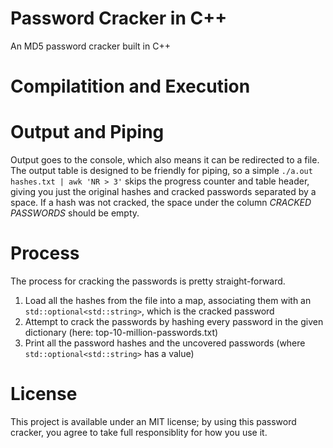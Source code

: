 # Password Cracker in C++
An MD5 password cracker built in C++ 

# Compilatition and Execution

# Output and Piping
Output goes to the console, which also means it can be redirected to a file. The output table is designed to be friendly for piping, so a simple `./a.out hashes.txt | awk 'NR > 3'` skips the progress counter and table header, giving you just the 
original hashes and cracked passwords separated by a space. If a hash was not cracked, the space under the column _CRACKED PASSWORDS_ should be empty.

# Process
The process for cracking the passwords is pretty straight-forward.
1. Load all the hashes from the file into a map, associating them with an `std::optional<std::string>`, which is the cracked password
2. Attempt to crack the passwords by hashing every password in the given dictionary (here: top-10-million-passwords.txt)
3. Print all the password hashes and the uncovered passwords (where `std::optional<std::string>` has a value)

# License
This project is available under an MIT license; by using this password cracker, you agree to take full responsiblity for how you use it.
